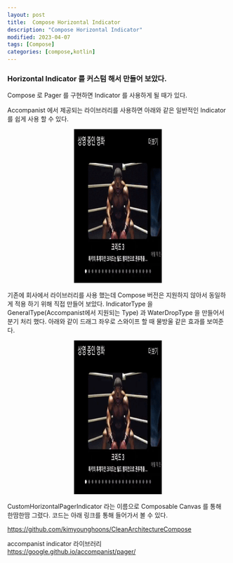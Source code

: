 ```yaml
---
layout: post
title:  Compose Horizontal Indicator
description: "Compose Horizontal Indicator"
modified: 2023-04-07
tags: [Compose]
categories: [compose,kotlin]
---
```


### Horizontal Indicator 를 커스텀 해서 만들어 보았다.
Compose 로 Pager 를 구현하면 Indicator 를 사용하게 될 때가 있다.

Accompanist 에서 제공되는 라이브러리를 사용하면 아래와 같은 일반적인 Indicator 를 쉽게 사용 할 수 있다.

<figure>
    <p align="center">
	    <img src="/images/2023-04-07-IndicatorGeneral.gif" alt="" width="200" height="350"/>
	</p>
</figure>

기존에 회사에서 라이브러리를 사용 했는데 Compose 버전은 지원하지 않아서 동일하게 적용 하기 위해 직접 만들어 보았다.
IndicatorType 을 GeneralType(Accompanist에서 지원되는 Type) 과 WaterDropType 을 만들어서 분기 처리 했다.
아래와 같이 드래그 좌우로 스와이프 할 때 물방울 같은 효과를 보여준다.

<figure>
    <p align="center">
	    <img src="/images/2023-04-07-IndicatorWaterDrop.gif" alt="" width="200" height="350"/>
	</p>
</figure>

CustomHorizontalPagerIndicator 라는 이름으로 Composable Canvas 를 통해 한땀한땀 그렸다.
코드는 아래 링크를 통해 들어가서 볼 수 있다.

https://github.com/kimyounghoons/CleanArchitectureCompose

accompanist indicator 라이브러리
https://google.github.io/accompanist/pager/